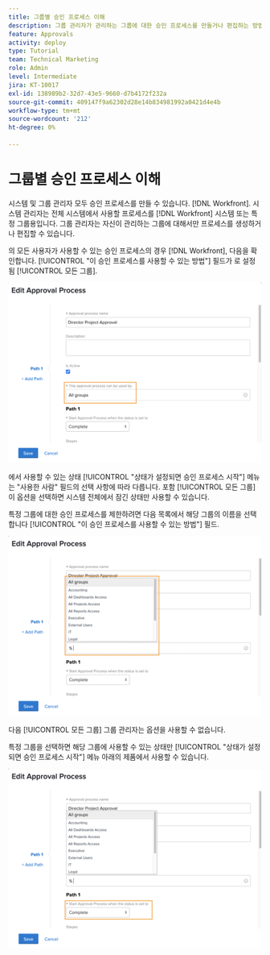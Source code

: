 ```yaml
---
title: 그룹별 승인 프로세스 이해
description: 그룹 관리자가 관리하는 그룹에 대한 승인 프로세스를 만들거나 편집하는 방법에 대해 알아봅니다.
feature: Approvals
activity: deploy
type: Tutorial
team: Technical Marketing
role: Admin
level: Intermediate
jira: KT-10017
exl-id: 138989b2-32d7-43e5-9660-d7b4172f232a
source-git-commit: 409147f9a62302d28e14b834981992a0421d4e4b
workflow-type: tm+mt
source-wordcount: '212'
ht-degree: 0%

---
```


# 그룹별 승인 프로세스 이해

시스템 및 그룹 관리자 모두 승인 프로세스를 만들 수 있습니다. [!DNL Workfront]. 시스템 관리자는 전체 시스템에서 사용할 프로세스를 [!DNL Workfront] 시스템 또는 특정 그룹용입니다. 그룹 관리자는 자신이 관리하는 그룹에 대해서만 프로세스를 생성하거나 편집할 수 있습니다.

의 모든 사용자가 사용할 수 있는 승인 프로세스의 경우 [!DNL Workfront], 다음을 확인합니다. [!UICONTROL &quot;이 승인 프로세스를 사용할 수 있는 방법&quot;] 필드가 로 설정됨 [!UICONTROL 모든 그룹].

![[!UICONTROL 승인 프로세스 편집] 그룹 필드가 강조 표시된 창](assets/admin-fund-approval-processes-1.png)

에서 사용할 수 있는 상태 [!UICONTROL &quot;상태가 설정되면 승인 프로세스 시작&quot;] 메뉴는 &quot;사용한 사람&quot; 필드의 선택 사항에 따라 다릅니다. 포함 [!UICONTROL 모든 그룹] 이 옵션을 선택하면 시스템 전체에서 잠긴 상태만 사용할 수 있습니다.

특정 그룹에 대한 승인 프로세스를 제한하려면 다음 목록에서 해당 그룹의 이름을 선택합니다 [!UICONTROL &quot;이 승인 프로세스를 사용할 수 있는 방법&quot;] 필드.

![[!UICONTROL 승인 프로세스 편집] 그룹 필드가 확장된 창](assets/admin-fund-approval-processes-2.png)

다음 [!UICONTROL 모든 그룹] 그룹 관리자는 옵션을 사용할 수 없습니다.

특정 그룹을 선택하면 해당 그룹에 사용할 수 있는 상태만 [!UICONTROL &quot;상태가 설정되면 승인 프로세스 시작&quot;] 메뉴 아래의 제품에서 사용할 수 있습니다.

![[!UICONTROL 승인 프로세스 편집] 상태 필드가 강조 표시된 창](assets/admin-fund-approval-processes-3.png)


